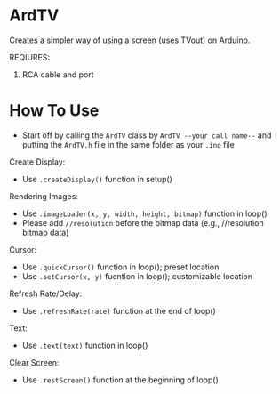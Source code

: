 # ArdTV
Creates a simpler way of using a screen (uses TVout) on Arduino.

REQIURES:
1. RCA cable and port

# How To Use
- Start off by calling the `ArdTV` class by `ArdTV --your call name--` and putting the `ArdTV.h` file in the same folder as your `.ino` file

Create Display:
- Use `.createDisplay()` function in setup()

Rendering Images:
- Use `.imageLoader(x, y, width, height, bitmap)` function in loop()
- Please add `//resolution` before the bitmap data (e.g., //resolution bitmap data)

Cursor:
- Use `.quickCursor()` function in loop(); preset location
- Use `.setCursor(x, y)` fucntion in loop(); customizable location

Refresh Rate/Delay:
- Use `.refreshRate(rate)` function at the end of loop()

Text:
- Use `.text(text)` function in loop()

Clear Screen:
- Use `.restScreen()` function at the beginning of loop() 
